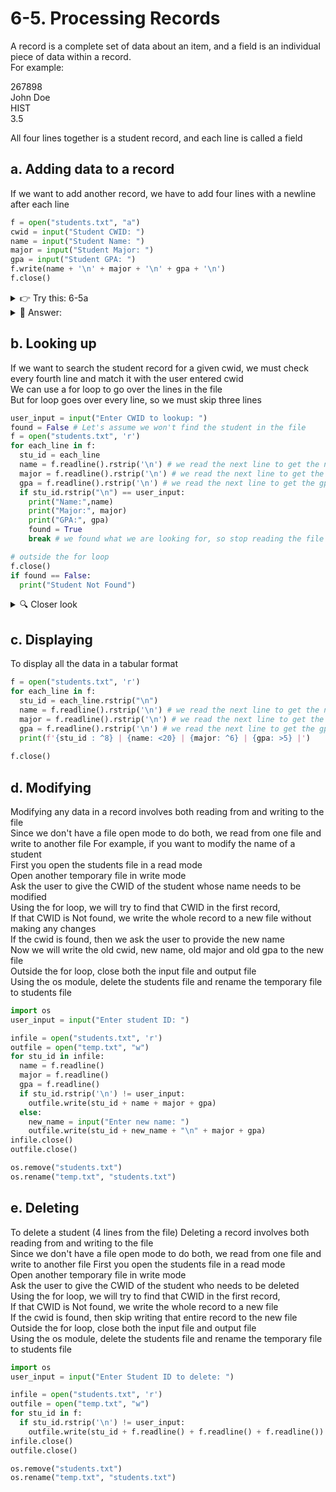 # 6-5. Processing Records
A record is a complete set of data about an item, and a field is an individual piece of data within a record.  
For example:  

267898  
John Doe  
HIST  
3.5  

All four lines together is a student record, and each line is called a field

## a. Adding data to a record
If we want to add another record, we have to add four lines with a newline after each line  

```python
f = open("students.txt", "a")
cwid = input("Student CWID: ")
name = input("Student Name: ")
major = input("Student Major: ")
gpa = input("Student GPA: ")
f.write(name + '\n' + major + '\n' + gpa + '\n')
f.close()  
```

<details>
  <summary>
    👉 Try this: 6-5a
  </summary>
  In a while loop keep adding student records in the above format, until user doesn't want to add any more. Choose your loop variable and exit condition for the while loop
</details>

<details>
  <summary>
    👀 Answer:
  </summary>

  ```python
  f = open("students.txt", "a")
  done = "n"
  while done != "n":
    cwid = input("Student CWID: ")
    name = input("Student Name: ")
    major = input("Student Major: ")
    gpa = input("Student GPA: ")
    f.write(name + '\n' + major + '\n' + gpa + '\n')
    done = input("Enter more? (y/n): ")
  f.close()  
  ```  
</details>


## b. Looking up
If we want to search the student record for a given cwid, we must check every fourth line and match it with the user entered cwid  
We can use a for loop to go over the lines in the file  
But for loop goes over every line, so we must skip three lines

```python
user_input = input("Enter CWID to lookup: ")
found = False # Let's assume we won't find the student in the file
f = open("students.txt", 'r')
for each_line in f:
  stu_id = each_line
  name = f.readline().rstrip('\n') # we read the next line to get the name and remove the newline character
  major = f.readline().rstrip('\n') # we read the next line to get the major and remove the newline character
  gpa = f.readline().rstrip('\n') # we read the next line to get the gpa and remove the newline character
  if stu_id.rstrip("\n") == user_input:
    print("Name:",name)
    print("Major:", major)
    print("GPA:", gpa)
    found = True
    break # we found what we are looking for, so stop reading the file

# outside the for loop
f.close()
if found == False:
  print("Student Not Found")
```

<details>
  <summary>
    🔍 Closer look
  </summary>
  We open the file in read mode because we are just looking up data<br>
  When we use a for loop over a file pointer, the loop variable stores each line<br>
  when the for loop starts, the first line has the cwid so we strip newline character and store in cwid variable<br>
  since we know the next line is the name, we use the readline() method to get that value and strip the newline character from it<br>
  the next line is the major, we use the readline() method to get that value and strip the newline character from it<br>
  the next line is the gpa, we use the readline() method to get that value and strip the newline character from it<br>
  we check if the cwid from the file matches the user entered cwid<br>
  if it matches, we print the name, major and gpa<br>
  break statement stops the for loop from executing any further<br>
  if match is not found, the loop continues to execute<br>
  and since we have already read the gpa, the next line will be stored in the loop variable (which is the cwid)<br>
  and the process repeats until a break statement is encountered or all the lines in the file are read
</details>

## c. Displaying
To display all the data in a tabular format
```python
f = open("students.txt", 'r')
for each_line in f:
  stu_id = each_line.rstrip("\n")
  name = f.readline().rstrip('\n') # we read the next line to get the name
  major = f.readline().rstrip('\n') # we read the next line to get the major
  gpa = f.readline().rstrip('\n') # we read the next line to get the gpa
  print(f'{stu_id : ^8} | {name: <20} | {major: ^6} | {gpa: >5} |')
  
f.close()
```

## d. Modifying
Modifying any data in a record involves both reading from and writing to the file  
Since we don't have a file open mode to do both, we read from one file and write to another file
For example, if you want to modify the name of a student  
First you open the students file in a read mode  
Open another temporary file in write mode  
Ask the user to give the CWID of the student whose name needs to be modified   
Using the for loop, we will try to find that CWID in the first record,  
If that CWID is Not found, we write the whole record to a new file without making any changes  
If the cwid is found, then we ask the user to provide the new name  
Now we will write the old cwid, new name, old major and old gpa to the new file  
Outside the for loop, close both the input file and output file  
Using the os module, delete the students file and rename the temporary file to students file
```python
import os
user_input = input("Enter student ID: ")

infile = open("students.txt", 'r')
outfile = open("temp.txt", "w")
for stu_id in infile:
  name = f.readline()
  major = f.readline()
  gpa = f.readline()
  if stu_id.rstrip('\n') != user_input:
    outfile.write(stu_id + name + major + gpa)
  else:
    new_name = input("Enter new name: ")
    outfile.write(stu_id + new_name + "\n" + major + gpa)
infile.close()
outfile.close()

os.remove("students.txt")
os.rename("temp.txt", "students.txt")
```

## e. Deleting
To delete a student (4 lines from the file)
Deleting a record involves both reading from and writing to the file  
Since we don't have a file open mode to do both, we read from one file and write to another file
First you open the students file in a read mode  
Open another temporary file in write mode  
Ask the user to give the CWID of the student who needs to be deleted   
Using the for loop, we will try to find that CWID in the first record,  
If that CWID is Not found, we write the whole record to a new file  
If the cwid is found, then skip writing that entire record to the new file  
Outside the for loop, close both the input file and output file  
Using the os module, delete the students file and rename the temporary file to students file
```python
import os
user_input = input("Enter Student ID to delete: ")

infile = open("students.txt", 'r')
outfile = open("temp.txt", "w")
for stu_id in f:
  if stu_id.rstrip('\n') != user_input:
    outfile.write(stu_id + f.readline() + f.readline() + f.readline())
infile.close()
outfile.close()

os.remove("students.txt")
os.rename("temp.txt", "students.txt")
```